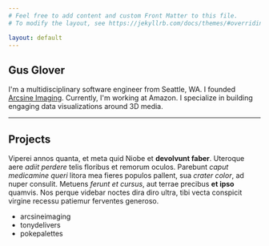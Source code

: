 ```yaml
---
# Feel free to add content and custom Front Matter to this file.
# To modify the layout, see https://jekyllrb.com/docs/themes/#overriding-theme-defaults

layout: default
---
```



## Gus Glover
I'm a multidisciplinary software engineer from Seattle, WA. I founded [Arcsine Imaging](https://arcsineimaging.com).
Currently, I'm working at Amazon. I specialize in building engaging data
visualizations around 3D media.

***
## Projects

Viperei annos quanta, et meta quid Niobe et **devolvunt faber**. Uteroque aere
*adiit perdere* telis floribus et remorum oculos. Parebunt *caput medicamine
queri* litora mea fieres populos pallent, sua *crater color*, ad nuper consulit.
Metuens *ferunt et cursus*, aut terrae precibus **et ipso** quamvis. Nos perque
videbar noctes dira diro ultra, tibi vecta conspicit virgine recessu patiemur
ferventes generoso.

- arcsineimaging
- tonydelivers
- pokepalettes
